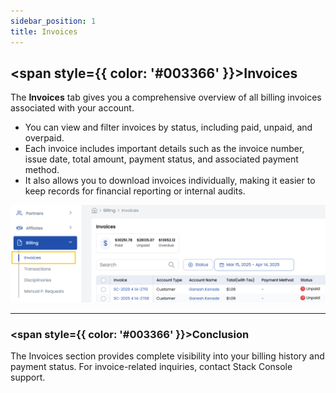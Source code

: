 ```yaml
---
sidebar_position: 1
title: Invoices
---
```


## <span style={{ color: '#003366' }}>Invoices</span>

The **Invoices** tab gives you a comprehensive overview of all billing invoices associated with your account.

- You can view and filter invoices by status, including paid, unpaid, and overpaid.
- Each invoice includes important details such as the invoice number, issue date, total amount, payment status, and associated payment method.
- It also allows you to download invoices individually, making it easier to keep records for financial reporting or internal audits.

![Invoice Management](images/invoices.png)

----------

### <span style={{ color: '#003366' }}>Conclusion</span>
The Invoices section provides complete visibility into your billing history and payment status. For invoice-related inquiries, contact Stack Console support.